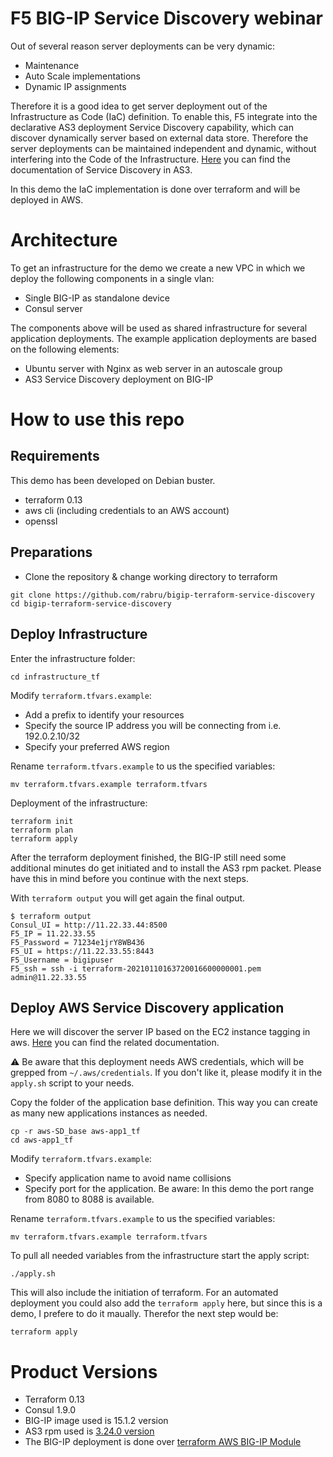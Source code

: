 # F5 BIG-IP Service Discovery webinar

Out of several reason server deployments can be very dynamic:
- Maintenance
- Auto Scale implementations
- Dynamic IP assignments

Therefore it is a good idea to get server deployment out of the Infrastructure as Code (IaC) definition.
To enable this, F5 integrate into the declarative AS3 deployment Service Discovery capability,
which can discover dynamically server based on external data store.
Therefore the server deployments can be maintained independent and dynamic, without interfering into the Code of the Infrastructure.
[Here](https://clouddocs.f5.com/products/extensions/f5-appsvcs-extension/latest/declarations/discovery.html?highlight=service%20discovery)
you can find the documentation of Service Discovery in AS3.  

In this demo the IaC implementation is done over terraform and will be deployed in AWS.

# Architecture

To get an infrastructure for the demo we create a new VPC in which we deploy the following components in a single vlan:
- Single BIG-IP as standalone device
- Consul server 

The components above will be used as shared infrastructure for several application deployments. 
The example application deployments are based on the following elements:
- Ubuntu server with Nginx as web server in an autoscale group 
- AS3 Service Discovery deployment on BIG-IP

# How to use this repo


## Requirements

This demo has been developed on Debian buster.  

- terraform 0.13
- aws cli (including credentials to an AWS account)
- openssl

## Preparations 

- Clone the repository & change working directory to terraform
```
git clone https://github.com/rabru/bigip-terraform-service-discovery
cd bigip-terraform-service-discovery
```

## Deploy Infrastructure

Enter the infrastructure folder:
```
cd infrastructure_tf
```

Modify `terraform.tfvars.example`:
- Add a prefix to identify your resources
- Specify the source IP address you will be connecting from i.e. 192.0.2.10/32
- Specify your preferred AWS region 

Rename `terraform.tfvars.example` to us the specified variables:
```
mv terraform.tfvars.example terraform.tfvars
```

Deployment of the infrastructure:
```
terraform init
terraform plan
terraform apply
```

After the terraform deployment finished, the BIG-IP still need some additional minutes do get initiated and to install the AS3 rpm packet.
Please have this in mind before you continue with the next steps.

With `terraform output` you will get again the final output.
```
$ terraform output
Consul_UI = http://11.22.33.44:8500
F5_IP = 11.22.33.55
F5_Password = 71234e1jrY8WB436
F5_UI = https://11.22.33.55:8443
F5_Username = bigipuser
F5_ssh = ssh -i terraform-20210110163720016600000001.pem admin@11.22.33.55
```

## Deploy AWS Service Discovery application

Here we will discover the server IP based on the EC2 instance tagging in aws. 
[Here](https://clouddocs.f5.com/products/extensions/f5-appsvcs-extension/latest/declarations/discovery.html?highlight=service%20discovery) 
you can find the related documentation. 

:warning: Be aware that this deployment needs AWS credentials, which will be grepped from `~/.aws/credentials`. If you don't like it, please modify it in the `apply.sh` script to your needs.

Copy the folder of the application base definition. This way you can create as many new applications instances as needed.
```
cp -r aws-SD_base aws-app1_tf
cd aws-app1_tf
```

Modify `terraform.tfvars.example`:
- Specify application name to avoid name collisions
- Specify port for the application. Be aware: In this demo the port range from 8080 to 8088 is available.

Rename `terraform.tfvars.example` to us the specified variables:
```
mv terraform.tfvars.example terraform.tfvars
```

To pull all needed variables from the infrastructure start the apply script:
```
./apply.sh
```

This will also include the initiation of terraform. For an automated deployment you could also add the `terraform apply` here, but since this is a demo, I prefere to do it maually. Therefor the next step would be:
```
terraform apply
```


# Product Versions
- Terraform 0.13
- Consul 1.9.0
- BIG-IP image used is 15.1.2 version
- AS3 rpm used is [3.24.0 version](https://github.com/F5Networks/f5-appsvcs-extension/releases/download/v3.24.0/f5-appsvcs-3.24.0-5.noarch.rpm)
- The BIG-IP deployment is done over [terraform AWS BIG-IP Module](https://github.com/f5devcentral/terraform-aws-bigip-module)
